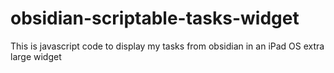 # obsidian-scriptable-tasks-widget
This is javascript code to display my tasks from obsidian in an iPad OS extra large widget
